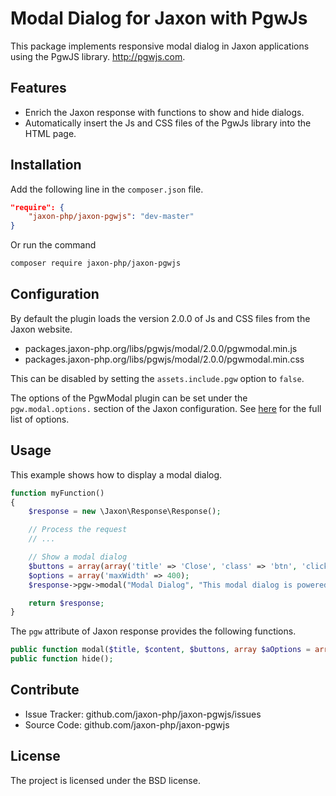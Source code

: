 Modal Dialog for Jaxon with PgwJs
=================================

This package implements responsive modal dialog in Jaxon applications using the PgwJS library.
http://pgwjs.com.

Features
--------

- Enrich the Jaxon response with functions to show and hide dialogs.
- Automatically insert the Js and CSS files of the PgwJs library into the HTML page.

Installation
------------

Add the following line in the `composer.json` file.
```json
"require": {
    "jaxon-php/jaxon-pgwjs": "dev-master"
}
```

Or run the command
```bash
composer require jaxon-php/jaxon-pgwjs
```

Configuration
------------

By default the plugin loads the version 2.0.0 of Js and CSS files from the Jaxon website.

- packages.jaxon-php.org/libs/pgwjs/modal/2.0.0/pgwmodal.min.js
- packages.jaxon-php.org/libs/pgwjs/modal/2.0.0/pgwmodal.min.css

This can be disabled by setting the `assets.include.pgw` option to `false`.

The options of the PgwModal plugin can be set under the `pgw.modal.options.` section of the Jaxon configuration.
See [here](http://pgwjs.com/pgwmodal/) for the full list of options.

Usage
-----

This example shows how to display a modal dialog.
```php
function myFunction()
{
    $response = new \Jaxon\Response\Response();

    // Process the request
    // ...

    // Show a modal dialog
    $buttons = array(array('title' => 'Close', 'class' => 'btn', 'click' => 'close'));
    $options = array('maxWidth' => 400);
    $response->pgw->modal("Modal Dialog", "This modal dialog is powered by PgwModal!!", $buttons, $options);

    return $response;
}
```

The `pgw` attribute of Jaxon response provides the following functions.
```php
public function modal($title, $content, $buttons, array $aOptions = array());   // Show a modal dialog
public function hide();                                                         // Hide the modal dialog
```

Contribute
----------

- Issue Tracker: github.com/jaxon-php/jaxon-pgwjs/issues
- Source Code: github.com/jaxon-php/jaxon-pgwjs

License
-------

The project is licensed under the BSD license.
